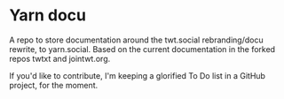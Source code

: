 # Yarn docu

A repo to store documentation around the twt.social rebranding/docu rewrite, to yarn.social. Based on the current documentation in the forked repos twtxt and jointwt.org.

If you'd like to contribute, I'm keeping a glorified To Do list in a GitHub project, for the moment.
